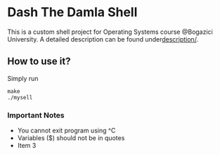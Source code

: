 # Dash The Damla Shell

This is a custom shell project for Operating Systems course @Bogazici University. A detailed description can be found under[description/](/description/).

## How to use it?

Simply run

```
make
./mysell
```

### Important Notes

- You cannot exit program using ^C
- Variables ($) should not be in quotes
- Item 3
